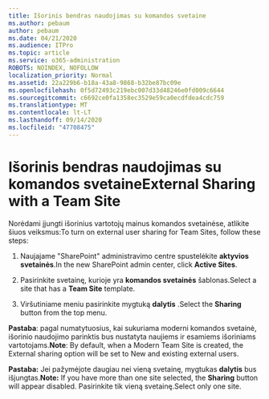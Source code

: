 ```yaml
---
title: Išorinis bendras naudojimas su komandos svetaine
ms.author: pebaum
author: pebaum
ms.date: 04/21/2020
ms.audience: ITPro
ms.topic: article
ms.service: o365-administration
ROBOTS: NOINDEX, NOFOLLOW
localization_priority: Normal
ms.assetid: 22a229b6-b18a-43a8-9868-b32be87bc09e
ms.openlocfilehash: 0f5d72493c219ebc007d33d48246e0fd009c6644
ms.sourcegitcommit: c6692ce0fa1358ec3529e59ca0ecdfdea4cdc759
ms.translationtype: MT
ms.contentlocale: lt-LT
ms.lasthandoff: 09/14/2020
ms.locfileid: "47708475"
---
```

# <a name="external-sharing-with-a-team-site"></a><span data-ttu-id="4aab8-102">Išorinis bendras naudojimas su komandos svetaine</span><span class="sxs-lookup"><span data-stu-id="4aab8-102">External Sharing with a Team Site</span></span>

<span data-ttu-id="4aab8-103">Norėdami įjungti išorinius vartotojų mainus komandos svetainėse, atlikite šiuos veiksmus:</span><span class="sxs-lookup"><span data-stu-id="4aab8-103">To turn on external user sharing for Team Sites, follow these steps:</span></span> 
  
1. <span data-ttu-id="4aab8-104">Naujajame "SharePoint" administravimo centre spustelėkite **aktyvios svetainės**.</span><span class="sxs-lookup"><span data-stu-id="4aab8-104">In the new SharePoint admin center, click **Active Sites**.</span></span>
  
2. <span data-ttu-id="4aab8-105">Pasirinkite svetainę, kurioje yra **komandos svetainės** šablonas.</span><span class="sxs-lookup"><span data-stu-id="4aab8-105">Select a site that has a **Team Site** template.</span></span> 
  
3. <span data-ttu-id="4aab8-106">Viršutiniame meniu pasirinkite mygtuką **dalytis** .</span><span class="sxs-lookup"><span data-stu-id="4aab8-106">Select the **Sharing** button from the top menu.</span></span> 
  
 <span data-ttu-id="4aab8-107">**Pastaba**: pagal numatytuosius, kai sukuriama moderni komandos svetainė, išorinio naudojimo parinktis bus nustatyta naujiems ir esamiems išoriniams vartotojams.</span><span class="sxs-lookup"><span data-stu-id="4aab8-107">**Note**: By default, when a Modern Team Site is created, the External sharing option will be set to New and existing external users.</span></span> 
  
 <span data-ttu-id="4aab8-108">**Pastaba:** Jei pažymėjote daugiau nei vieną svetainę, mygtukas **dalytis** bus išjungtas.</span><span class="sxs-lookup"><span data-stu-id="4aab8-108">**Note:** If you have more than one site selected, the **Sharing** button will appear disabled.</span></span> <span data-ttu-id="4aab8-109">Pasirinkite tik vieną svetainę.</span><span class="sxs-lookup"><span data-stu-id="4aab8-109">Select only one site.</span></span> 
  

